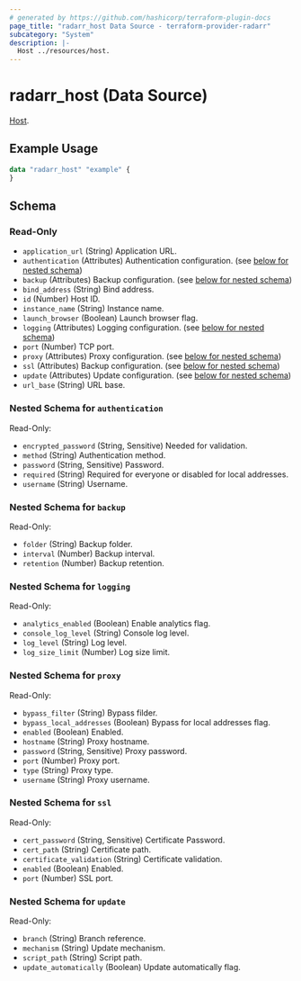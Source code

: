 ```yaml
---
# generated by https://github.com/hashicorp/terraform-plugin-docs
page_title: "radarr_host Data Source - terraform-provider-radarr"
subcategory: "System"
description: |-
  Host ../resources/host.
---
```


# radarr_host (Data Source)

<!-- subcategory:System -->
[Host](../resources/host).

## Example Usage

```terraform
data "radarr_host" "example" {
}
```

<!-- schema generated by tfplugindocs -->
## Schema

### Read-Only

- `application_url` (String) Application URL.
- `authentication` (Attributes) Authentication configuration. (see [below for nested schema](#nestedatt--authentication))
- `backup` (Attributes) Backup configuration. (see [below for nested schema](#nestedatt--backup))
- `bind_address` (String) Bind address.
- `id` (Number) Host ID.
- `instance_name` (String) Instance name.
- `launch_browser` (Boolean) Launch browser flag.
- `logging` (Attributes) Logging configuration. (see [below for nested schema](#nestedatt--logging))
- `port` (Number) TCP port.
- `proxy` (Attributes) Proxy configuration. (see [below for nested schema](#nestedatt--proxy))
- `ssl` (Attributes) Backup configuration. (see [below for nested schema](#nestedatt--ssl))
- `update` (Attributes) Update configuration. (see [below for nested schema](#nestedatt--update))
- `url_base` (String) URL base.

<a id="nestedatt--authentication"></a>
### Nested Schema for `authentication`

Read-Only:

- `encrypted_password` (String, Sensitive) Needed for validation.
- `method` (String) Authentication method.
- `password` (String, Sensitive) Password.
- `required` (String) Required for everyone or disabled for local addresses.
- `username` (String) Username.


<a id="nestedatt--backup"></a>
### Nested Schema for `backup`

Read-Only:

- `folder` (String) Backup folder.
- `interval` (Number) Backup interval.
- `retention` (Number) Backup retention.


<a id="nestedatt--logging"></a>
### Nested Schema for `logging`

Read-Only:

- `analytics_enabled` (Boolean) Enable analytics flag.
- `console_log_level` (String) Console log level.
- `log_level` (String) Log level.
- `log_size_limit` (Number) Log size limit.


<a id="nestedatt--proxy"></a>
### Nested Schema for `proxy`

Read-Only:

- `bypass_filter` (String) Bypass filder.
- `bypass_local_addresses` (Boolean) Bypass for local addresses flag.
- `enabled` (Boolean) Enabled.
- `hostname` (String) Proxy hostname.
- `password` (String, Sensitive) Proxy password.
- `port` (Number) Proxy port.
- `type` (String) Proxy type.
- `username` (String) Proxy username.


<a id="nestedatt--ssl"></a>
### Nested Schema for `ssl`

Read-Only:

- `cert_password` (String, Sensitive) Certificate Password.
- `cert_path` (String) Certificate path.
- `certificate_validation` (String) Certificate validation.
- `enabled` (Boolean) Enabled.
- `port` (Number) SSL port.


<a id="nestedatt--update"></a>
### Nested Schema for `update`

Read-Only:

- `branch` (String) Branch reference.
- `mechanism` (String) Update mechanism.
- `script_path` (String) Script path.
- `update_automatically` (Boolean) Update automatically flag.
